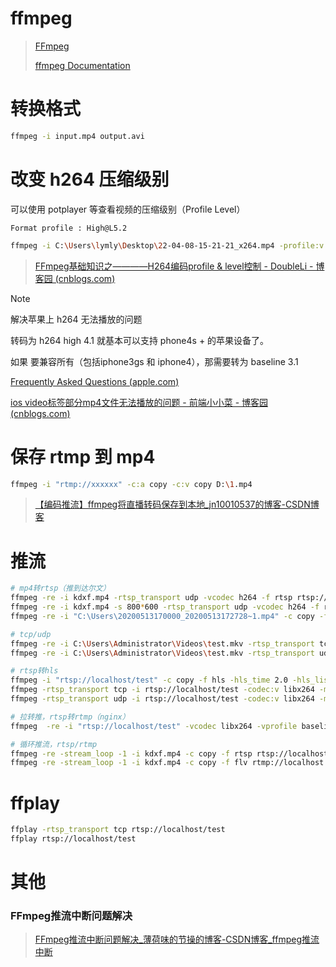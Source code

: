 # ffmpeg

> [FFmpeg](http://ffmpeg.org/)
>
> [ffmpeg Documentation](https://ffmpeg.org/ffmpeg-all.html)

# 转换格式

```bash
ffmpeg -i input.mp4 output.avi
```

# 改变 h264 压缩级别

可以使用 potplayer 等查看视频的压缩级别（Profile Level）

```
Format profile : High@L5.2
```

```bash
ffmpeg -i C:\Users\lymly\Desktop\22-04-08-15-21-21_x264.mp4 -profile:v main -level 4.2 output.mp4
```

> [FFmpeg基础知识之————H264编码profile & level控制 - DoubleLi - 博客园 (cnblogs.com)](https://www.cnblogs.com/lidabo/p/7419393.html)

> [!NOTE]
>
> 解决苹果上 h264 无法播放的问题
>
> 转码为 h264 high 4.1 就基本可以支持 phone4s + 的苹果设备了。
>
> 如果 要兼容所有（包括iphone3gs 和 iphone4），那需要转为 baseline 3.1
>
> [Frequently Asked Questions (apple.com)](https://developer.apple.com/library/archive/documentation/NetworkingInternet/Conceptual/StreamingMediaGuide/FrequentlyAskedQuestions/FrequentlyAskedQuestions.html)
>
> [ios video标签部分mp4文件无法播放的问题 - 前端小小菜 - 博客园 (cnblogs.com)](https://www.cnblogs.com/aleafo/p/7644553.html)

# 保存 rtmp 到 mp4

```bash
ffmpeg -i "rtmp://xxxxxx" -c:a copy -c:v copy D:\1.mp4
```

> [【编码推流】ffmpeg将直播转码保存到本地_jn10010537的博客-CSDN博客](https://blog.csdn.net/jn10010537/article/details/124079739)

# 推流

```bash
# mp4转rtsp（推到达尔文）
ffmpeg -re -i kdxf.mp4 -rtsp_transport udp -vcodec h264 -f rtsp rtsp://localhost/test
ffmpeg -re -i kdxf.mp4 -s 800*600 -rtsp_transport udp -vcodec h264 -f rtsp rtsp://localhost/test
ffmpeg -re -i "C:\Users\20200513170000_20200513172728~1.mp4" -c copy -f flv -y rtmp://192.168.3.180/live/live1

# tcp/udp
ffmpeg -re -i C:\Users\Administrator\Videos\test.mkv -rtsp_transport tcp -vcodec h264 -f rtsp rtsp://localhost/test
ffmpeg -re -i C:\Users\Administrator\Videos\test.mkv -rtsp_transport udp -vcodec h264 -f rtsp rtsp://localhost/test

# rtsp转hls
ffmpeg -i "rtsp://localhost/test" -c copy -f hls -hls_time 2.0 -hls_list_size 1 15 C:\Users\LYML\Desktop\nginx-rtmp-win32\temp\hls\test.m3u8
ffmpeg -rtsp_transport tcp -i rtsp://localhost/test -codec:v libx264 -map 0 -f hls -hls_list_size 6 -hls_time 10 C:\Users\LYML\Desktop\nginx-rtmp-win32\temp\hls\test.m3u8
ffmpeg -rtsp_transport udp -i rtsp://localhost/test -codec:v libx264 -map 0 -s 600x400 -f hls -hls_list_size 6 -hls_time 10 C:\Users\LYML\Desktop\nginx-rtmp-win32\temp\hls\test.m3u8

# 拉转推，rtsp转rtmp（nginx）
ffmpeg  -re -i "rtsp://localhost/test" -vcodec libx264 -vprofile baseline -acodec libmp3lame -ar 44100 -ac 1 -f flv rtmp://127.0.0.1:1935/hls/http8

# 循环推流，rtsp/rtmp
ffmpeg -re -stream_loop -1 -i kdxf.mp4 -c copy -f rtsp rtsp://localhost:8554/mystream
ffmpeg -re -stream_loop -1 -i kdxf.mp4 -c copy -f flv rtmp://localhost:8554/mystream
```

# ffplay

```bash
ffplay -rtsp_transport tcp rtsp://localhost/test
ffplay rtsp://localhost/test
```



# 其他

### FFmpeg推流中断问题解决

> [FFmpeg推流中断问题解决_薄荷味的节操的博客-CSDN博客_ffmpeg推流中断](https://blog.csdn.net/qq_38973118/article/details/105814062)
